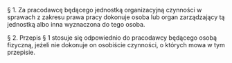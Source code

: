 § 1. Za pracodawcę będącego jednostką organizacyjną czynności w sprawach z zakresu prawa pracy dokonuje osoba lub organ zarządzający tą jednostką albo inna wyznaczona do tego osoba.

§ 2. Przepis § 1 stosuje się odpowiednio do pracodawcy będącego osobą fizyczną, jeżeli nie dokonuje on osobiście czynności, o których mowa w tym przepisie.